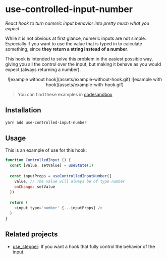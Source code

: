 
# use-controlled-input-number

*React hook to turn numeric input behavior into pretty much what you expect*

While it is not obvious at first glance, numeric inputs are not simple. Especially if you want to use the value that is typed in to calculate something, since **they return a string instead of a number**.

This hook is intended to solve this problem in the easiest possible way, giving you all the control over the input, but making it behave as you would expect (always returning a number).

<p align="center">
![example without hook](assets/example-without-hook.gif)
![example with hook](assets/example-with-hook.gif)
</p>

> You can find these examples in [codesandbox](https://codesandbox.io/s/example-1-d0fny?file=/src/App.js)

## Installation

```bash
yarn add use-controlled-input-number
```

## Usage

This is an example of use for this hook:

```javascript
function ControlledInput () {
  const [value, setValue] = useState(1)

  const inputProps = useControlledInputNumber({
    value, // The value will always be of type number
    onChange: setValue
  })

  return (
    <input type='number' {...inputProps} />
  )
}
```

## Related projects

- [use_stepper](https://github.com/wKovacs64/use-stepper): If you want a hook that fully control the behavior of the input.

